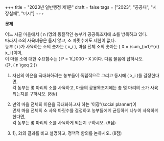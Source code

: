 +++
title = "2023년 일반행정 제1문"
draft = false
tags = ["2023", "공공재", "시장실패", "미시"]
+++

**문제**

어느 시골 마을에서 \( n \)명의 동질적인 농부가 공공목초지에 소를 방목하고 있다.  
따라서 소의 사육비용은 들지 않고, 소 마릿수에도 제한이 없다.  
농부 \( i \)가 사육하는 소의 숫자는 \( x_i \), 마을 전체 소의 숫자는 \( X = \sum_{i=1}^{n} x_i \)이며,  
이 마을 소에 대한 수요함수는 \( P = 1{,}000 - X \)이다. 다음 물음에 답하시오.  
(단, \( n \geq 2 \))

1) 자신의 이윤을 극대화하려는 농부들이 독립적으로 그리고 동시에 \( x_i \)를 결정한다면,  
각 농부는 몇 마리의 소를 사육하고, 마을의 공용목초지에는 총 몇 마리의 소가 사육되는지를 구하시오. (8점)

2) 만약 마을 전체의 이윤을 극대화하고자 하는 '이장'(social planner)이  
먼저 마을 전체의 소 사육 마릿수를 결정하고 농부들에게 균등하게 나누어 사육하게 한다면,  
각 농부는 몇 마리의 소를 사육하게 되는지 구하시오. (8점)

3) 1), 2)의 결과를 비교 설명하고, 정책적 함의를 논하시오. (8점)